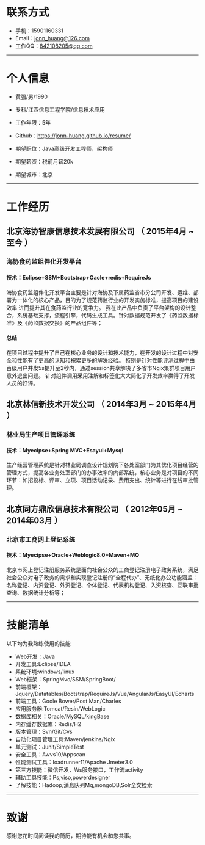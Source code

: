 


# 联系方式

- 手机：15901160331
- Email：jonn_huang@126.com 
- 工作QQ：842108205@qq.com

---

# 个人信息

 - 黄强/男/1990 
 - 专科/江西信息工程学院/信息技术应用 
 - 工作年限：5年
 - Github：https://jonn-huang.github.io/resume/

 - 期望职位：Java高级开发工程师，架构师
 - 期望薪资：税前月薪20k
 - 期望城市：北京

---

# 工作经历

## 北京海协智康信息技术发展有限公司 （ 2015年4月 ~ 至今 ）

### 海协食药监组件化开发平台 
#### 技术：Eclipse+SSM+Bootstrap+Oacle+redis+RequireJs
海协食药监组件化开发平台主要是针对海协及下属药监省市分公司开发、运维、部署为一体化的核心产品，目的为了规范药监行业的开发实施标准，提高项目的建设效率
进而提升其在食药监行业的竞争力。
我在此产品中负责了平台架构的设计整合，系统基础支撑，流程引擎，代码生成工具。针对数据规范开发了《药监数据标准》及《药监数据交换》的产品组件等；
#### 总结
在项目过程中提升了自己在核心业务的设计和技术能力，在开发的设计过程中对安全和性能有了更高的认知和积累更多的解决经验。
特别是针对性能评测过程中由百级用户并发5s提升至2秒内，通过session共享解决了多省市Ngix集群项目用户意外退出问题。
针对组件调用采用注解和标签化大大简化了开发效率赢得了开发人员的好评。


 
## 北京林信新技术开发公司 （ 2014年3月 ~ 2015年4月 ）

### 林业局生产项目管理系统 
#### 技术：Myecipse+Spring MVC+Esayui+Mysql
生产经营管理系统是针对林业局调查设计规划院下各处室部门为其优化项目经营的管理方式，提高各业务处室部门的办事效率的内部系统，核心业务是对项目的不同环节：如招投标、评审、立项、项目活动记录、费用支出、统计等进行在线审批管理。


## 北京同方鼎欣信息技术有限公司 （ 2012年05月 ~ 2014年03月 ）

### 北京市工商网上登记系统
#### 技术：Myecipse+Oracle+Weblogic8.0+Maven+MQ
北京市网上登记注册服务系统是面向社会公众的工商登记注册电子政务系统，满足社会公众对电子政务的需求和实现登记注册的“全程代办”、无纸化办公功能涵盖：名称登记、内资登记、外资登记、个体登记、代表机构登记、入资核查、互联审批查询、数据统计分析等；

---

# 技能清单

以下均为我熟练使用的技能

- Web开发：Java
- 开发工具:Eclipse/IDEA
- 系统环境:windows/linux
- Web框架：SpringMvc/SSM/SpringBoot/
- 前端框架：Jquery/Datatables/Bootstrap/RequireJs/Vue/AngularJs/EasyUI/Echarts
- 前端工具：Goole Bower/Post Man/Charles
- 应用服务器:Tomcat/Resin/WebLogic
- 数据库相关：Oracle/MySQL/kingBase
- 内存缓存数据库：Redis/H2
- 版本管理：Svn/Git/Cvs
- 自动化项目管理工具:Maven/jenkins/Ngix
- 单元测试：Junit/SimpleTest
- 安全工具：Awvs10/Appscan
- 性能测试工具：loadrunner11/Apache Jmeter3.0
- 第三方技能：微信开发，Ws服务接口，工作流activity
- 辅助工具技能：Ps,viso,powerdesigner
- 了解技能：Hadoop,消息队列Mq,mongoDB,Solr全文检索


---

# 致谢
感谢您花时间阅读我的简历，期待能有机会和您共事。
